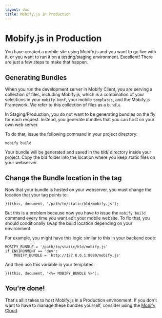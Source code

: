 ```yaml
---
layout: doc
title: Mobify.js in Production
---
```


# Mobify.js in Production

You have created a mobile site using Mobify.js and you want to go live 
with it, or you want to run it on a testing/staging environment.
Excellent! There are just a few steps to make that happen.

## Generating Bundles

When you run the development server in Mobify Client, you are serving a
collection of files, including Mobify.js, which is a combination of your
selections in your `mobify.konf`, your mobile `templates`, and the 
Mobify.js Framework. We refer to this collection of files as a `bundle`.

In Staging/Production, you do not want to be generating bundles on the fly
for each request. Instead, you generate bundles that you can host on 
your own web server.

To do that, issue the following command in your project directory:

    mobify build

Your bundle will be generated and saved in the bld/ directory inside your
project. Copy the bld folder into the location where you keep static
files on your webserver.


## Change the Bundle location in the tag

Now that your bundle is hosted on your webserver, you must change the 
location that your tag points to:

    })(this, document, '/path/to/static/bld/mobify.js');

But this is a problem because now you have to issue the `mobify build` 
command every time you want edit your mobile website. To fix that, you
should conditionally swap the build location depending on your environment. 

For example, you might have this logic similar to this in your backend code:

    MOBIFY_BUNDLE = '/path/to/static/bld/mobify.js'
    if ENVIRONMENT == 'dev':
        MOBIFY_BUNDLE = 'http://127.0.0.1:8080/mobify.js'

And then use this variable in your templates:

    })(this, document, '<%= MOBIFY_BUNDLE %>');

## You're done!

That's all it takes to host Mobify.js in a Production environment. If you
don't want to have to manage these bundles yourself, consider using the 
[Mobify Cloud](https://cloud.mobify.com).


